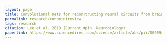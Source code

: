 ```yaml
---
layout: page
title: Convolutional nets for reconstructing neural circuits from brain images acquired by serial section electron microscopy
permalink: research/conbminireview
tags: research
citation: Lee et al. 2019 (Current Opin. Neurobiology)
paperlink: https://www.sciencedirect.com/science/article/abs/pii/S0959438818301788
---
```



